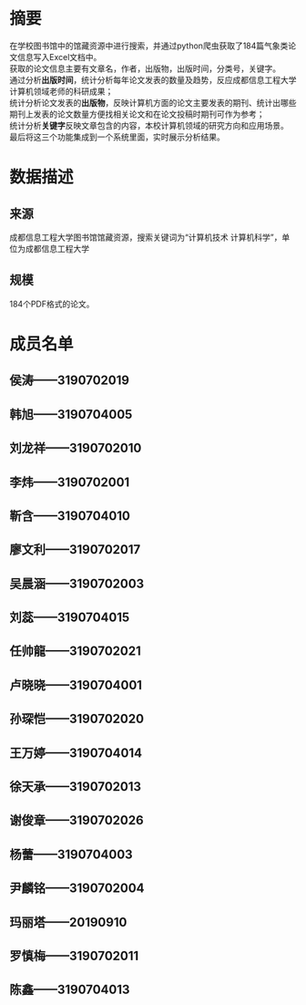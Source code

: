 # 摘要
在学校图书馆中的馆藏资源中进行搜索，并通过python爬虫获取了184篇气象类论文信息写入Excel文档中。   
获取的论文信息主要有文章名，作者，出版物，出版时间，分类号，关键字。   
通过分析**出版时间**，统计分析每年论文发表的数量及趋势，反应成都信息工程大学计算机领域老师的科研成果；   
统计分析论文发表的**出版物**，反映计算机方面的论文主要发表的期刊、统计出哪些期刊上发表的论文数量方便找相关论文和在论文投稿时期刊可作为参考；   
统计分析**关键字**反映文章包含的内容，本校计算机领域的研究方向和应用场景。   
最后将这三个功能集成到一个系统里面，实时展示分析结果。   
# 数据描述
## 来源
成都信息工程大学图书馆馆藏资源，搜索关键词为“计算机技术 计算机科学”，单位为成都信息工程大学
## 规模
184个PDF格式的论文。
# 成员名单
## 侯涛——3190702019
## 韩旭——3190704005
## 刘龙祥——3190702010
## 李炜——3190702001
## 靳含——3190704010
## 廖文利——3190702017
## 吴晨涵——3190702003
## 刘蕊——3190704015
## 任帅龍——3190702021
## 卢晓晓——3190704001
## 孙琛恺——3190702020
## 王万婷——3190704014
## 徐天承——3190702013
## 谢俊章——3190702026 
## 杨蕾——3190704003
## 尹麟铭——3190702004
## 玛丽塔——20190910
## 罗慎梅——3190702011
## 陈鑫——3190704013

